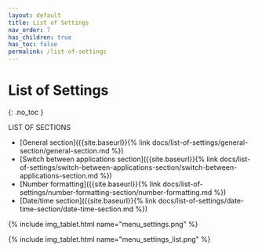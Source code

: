 ```yaml
---
layout: default
title: List of Settings
nav_order: 7
has_children: true
has_toc: false
permalink: /list-of-settings
---
```


# List of Settings
{: .no_toc }

LIST OF SECTIONS
- [General section]({{site.baseurl}}{% link docs/list-of-settings/general-section/general-section.md %})
- [Switch between applications section]({{site.baseurl}}{% link docs/list-of-settings/switch-between-applications-section/switch-between-applications-section.md %})
- [Number formatting]({{site.baseurl}}{% link docs/list-of-settings/number-formatting-section/number-formatting.md %})
- [Date/time section]({{site.baseurl}}{% link docs/list-of-settings/date-time-section/date-time-section.md %})

{% include img_tablet.html name="menu_settings.png" %}

{% include img_tablet.html name="menu_settings_list.png" %}